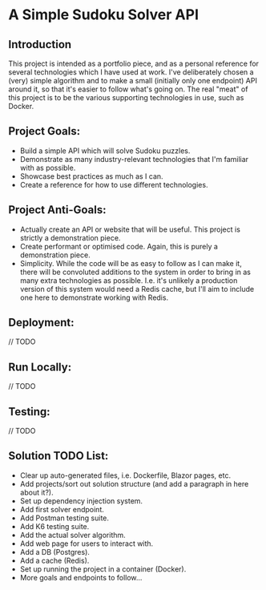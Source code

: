 # A Simple Sudoku Solver API

## Introduction
This project is intended as a portfolio piece, and as a personal reference for several technologies which I have used at work.  I've deliberately chosen a (very) simple algorithm and to make a small (initially only one endpoint) API around it, so that it's easier to follow what's going on.  The real "meat" of this project is to be the various supporting technologies in use, such as Docker.

## Project Goals:
* Build a simple API which will solve Sudoku puzzles.
* Demonstrate as many industry-relevant technologies that I'm familiar with as possible.
* Showcase best practices as much as I can.
* Create a reference for how to use different technologies.

## Project Anti-Goals:
* Actually create an API or website that will be useful.  This project is strictly a demonstration piece.
* Create performant or optimised code.  Again, this is purely a demonstration piece.
* Simplicity.  While the code will be as easy to follow as I can make it, there will be convoluted additions to the system in order to bring in as many extra technologies as possible.  I.e. it's unlikely a production version of this system would need a Redis cache, but I'll aim to include one here to demonstrate working with Redis.

## Deployment:
// TODO

## Run Locally:
// TODO

## Testing:
// TODO

## Solution TODO List:
* Clear up auto-generated files, i.e. Dockerfile, Blazor pages, etc.
* Add projects/sort out solution structure (and add a paragraph in here about it?).
* Set up dependency injection system.
* Add first solver endpoint.
* Add Postman testing suite.
* Add K6 testing suite.
* Add the actual solver algorithm.
* Add web page for users to interact with.
* Add a DB (Postgres).
* Add a cache (Redis).
* Set up running the project in a container (Docker).
* More goals and endpoints to follow...
